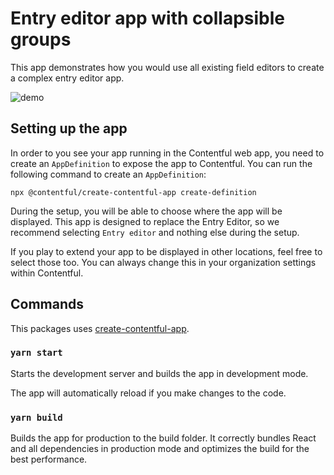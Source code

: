 # Entry editor app with collapsible groups

This app demonstrates how you would use all existing field editors to create a complex entry editor app.

![demo](./docs/demo.gif)

## Setting up the app

In order to you see your app running in the Contentful web app, you need to create an `AppDefinition` to expose the app to Contentful. You can run the following command to create an `AppDefinition`:

`npx @contentful/create-contentful-app create-definition`

During the setup, you will be able to choose where the app will be displayed. This app is designed to replace the Entry Editor, so we recommend selecting `Entry editor` and nothing else during the setup.

If you play to extend your app to be displayed in other locations, feel free to select those too. You can always change this in your organization settings within Contentful.

## Commands

This packages uses [create-contentful-app](https://github.com/contentful/create-contentful-app).

### `yarn start`

Starts the development server and builds the app in development mode.

The app will automatically reload if you make changes to the code.

### `yarn build`

Builds the app for production to the build folder.
It correctly bundles React and all dependencies in production mode and optimizes the build for the best performance.
